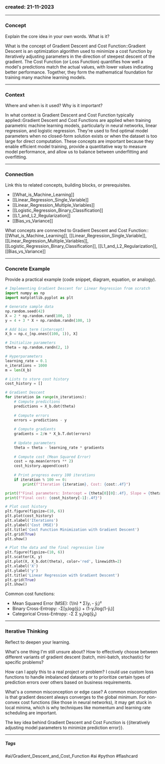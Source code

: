 ### created: 21-11-2023
---
### Concept  
Explain the core idea in your own words. What is it?

What is the concept of Gradient Descent and Cost Function::Gradient Descent is an optimization algorithm used to minimize a cost function by iteratively adjusting parameters in the direction of steepest descent of the gradient. The Cost Function (or Loss Function) quantifies how well a model's predictions match the actual values, with lower values indicating better performance. Together, they form the mathematical foundation for training many machine learning models.

---
### Context  
Where and when is it used? Why is it important?

In what context is Gradient Descent and Cost Function typically applied::Gradient Descent and Cost Functions are applied when training parametric machine learning models, particularly in neural networks, linear regression, and logistic regression. They're used to find optimal model parameters when no closed-form solution exists or when the dataset is too large for direct computation. These concepts are important because they enable efficient model training, provide a quantitative way to measure model performance, and allow us to balance between underfitting and overfitting.

---
### Connection  
Link this to related concepts, building blocks, or prerequisites.

- [[What_is_Machine_Learning]]
- [[Linear_Regression_Single_Variable]]
- [[Linear_Regression_Multiple_Variables]]
- [[Logistic_Regression_Binary_Classification]]
- [[L1_and_L2_Regularization]]
- [[Bias_vs_Variance]]

What concepts are connected to Gradient Descent and Cost Function::[[What_is_Machine_Learning]], [[Linear_Regression_Single_Variable]], [[Linear_Regression_Multiple_Variables]], [[Logistic_Regression_Binary_Classification]], [[L1_and_L2_Regularization]], [[Bias_vs_Variance]]

---
### Concrete Example  
Provide a practical example (code snippet, diagram, equation, or analogy).

```python
# Implementing Gradient Descent for Linear Regression from scratch
import numpy as np
import matplotlib.pyplot as plt

# Generate sample data
np.random.seed(42)
X = 2 * np.random.rand(100, 1)
y = 4 + 3 * X + np.random.randn(100, 1)

# Add bias term (intercept)
X_b = np.c_[np.ones((100, 1)), X]

# Initialize parameters
theta = np.random.randn(2, 1)

# Hyperparameters
learning_rate = 0.1
n_iterations = 1000
m = len(X_b)

# Lists to store cost history
cost_history = []

# Gradient Descent
for iteration in range(n_iterations):
    # Compute predictions
    predictions = X_b.dot(theta)
    
    # Compute errors
    errors = predictions - y
    
    # Compute gradients
    gradients = 2/m * X_b.T.dot(errors)
    
    # Update parameters
    theta = theta - learning_rate * gradients
    
    # Compute cost (Mean Squared Error)
    cost = np.mean(errors ** 2)
    cost_history.append(cost)
    
    # Print progress every 100 iterations
    if iteration % 100 == 0:
        print(f"Iteration {iteration}, Cost: {cost:.4f}")

print(f"Final parameters: Intercept = {theta[0][0]:.4f}, Slope = {theta[1][0]:.4f}")
print(f"Final cost: {cost_history[-1]:.4f}")

# Plot cost history
plt.figure(figsize=(10, 6))
plt.plot(cost_history)
plt.xlabel('Iterations')
plt.ylabel('Cost (MSE)')
plt.title('Cost Function Minimization with Gradient Descent')
plt.grid(True)
plt.show()

# Plot the data and the final regression line
plt.figure(figsize=(10, 6))
plt.scatter(X, y)
plt.plot(X, X_b.dot(theta), color='red', linewidth=2)
plt.xlabel('X')
plt.ylabel('y')
plt.title('Linear Regression with Gradient Descent')
plt.grid(True)
plt.show()
```

Common cost functions:
- Mean Squared Error (MSE): (1/n) * Σ(yᵢ - ŷᵢ)²
- Binary Cross-Entropy: -Σ[yᵢlog(ŷᵢ) + (1-yᵢ)log(1-ŷᵢ)]
- Categorical Cross-Entropy: -Σ Σ yᵢⱼlog(ŷᵢⱼ)

---
### Iterative Thinking
Reflect to deepen your learning.

What's one thing I'm still unsure about?
How to effectively choose between different variants of gradient descent (batch, mini-batch, stochastic) for specific problems?

How can I apply this to a real project or problem?
I could use custom loss functions to handle imbalanced datasets or to prioritize certain types of prediction errors over others based on business requirements.

What's a common misconception or edge case?
A common misconception is that gradient descent always converges to the global minimum. For non-convex cost functions (like those in neural networks), it may get stuck in local minima, which is why techniques like momentum and learning rate scheduling are important.

The key idea behind Gradient Descent and Cost Function is {{iteratively adjusting model parameters to minimize prediction error}}.

---
##### Tags

#ai/Gradient_Descent_and_Cost_Function #ai #python #flashcard 